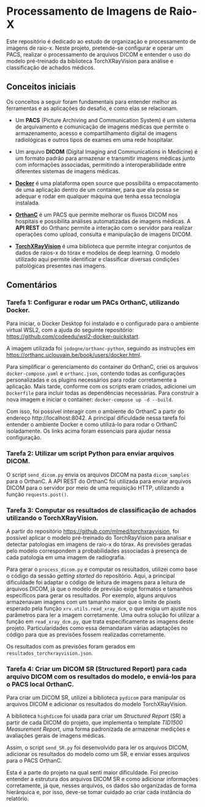 # Processamento de Imagens de Raio-X

Este repositório é dedicado ao estudo de organização e processamento de imagens de raio-x. Neste projeto, pretende-se configurar e operar um PACS, realizar o processamento de arquivos DICOM e entender o uso do modelo pré-treinado da biblioteca TorchXRayVision para análise e classificação de achados médicos.



## Conceitos iniciais

Os conceitos a seguir foram fundamentais para entender melhor as ferramentas e as aplicações do desafio, e como elas se relacionam.

* Um **PACS** (Picture Archiving and Communication System) é um sistema de arquivamento e comunicação de imagens médicas que permite o armazenamento, acesso e compartilhamento digital de imagens radiológicas e outros tipos de exames em uma rede hospitalar.

* Um arquivo **DICOM** (Digital Imaging and Communications in Medicine) é um formato padrão para armazenar e transmitir imagens médicas junto com informações associadas, permitindo a interoperabilidade entre diferentes sistemas de imagens médicas.

* **[Docker](https://www.docker.com/)** é uma plataforma open source que possibilita o empacotamento de uma aplicação dentro de um container, para que ela possa se adequar e rodar em qualquer máquina que tenha essa tecnologia instalada.

* **[OrthanC](https://www.orthanc-server.com/)** é um PACS que permite melhorar os fluxos DICOM nos hospitais e possibilita análises automatizadas de imagens médicas. A **API REST** do Orthanc permite a interação com o servidor para realizar operações como upload, consulta e manipulação de imagens DICOM.

* **[TorchXRayVision](https://github.com/mlmed/torchxrayvision)** é uma biblioteca que permite integrar conjuntos de dados de raios-x do tórax e modelos de deep learning. O modelo utilizado aqui permite identificar e classificar diversas condições patológicas presentes nas imagens.



## Comentários

### Tarefa 1: Configurar e rodar um PACs OrthanC, utilizando Docker.

Para iniciar, o Docker Desktop foi instalado e o configurado para o ambiente virtual WSL2, com a ajuda do seguinte repositório: https://github.com/codeedu/wsl2-docker-quickstart.

A imagem utilizada foi `jodogne/orthanc-python`, seguindo as instruções em https://orthanc.uclouvain.be/book/users/docker.html.

Para simplificar o gerenciamento do container do OrthanC, criei os arquivos `docker-compose.yaml` e `orthanc.json`, contendo todas as configurações personalizadas e os plugins necessários para rodar corretamente a aplicação. Mais tarde, conforme com os scripts eram criados, adicionei um `Dockerfile` para incluir todas as dependências necessárias. Para construir a nova imagem e iniciar o container: `docker-compose up -d --build`.

Com isso, foi possível interagir com o ambiente do OrthanC a partir do endereço http://localhost:8042. A principal dificuldade nessa tarefa foi entender o ambiente Docker e como utilizá-lo para rodar o OrthanC isoladamente. Os links acima foram essenciais para ajudar nessa configuração.

### Tarefa 2: Utilizar um script Python para enviar arquivos DICOM.

O script `send_dicom.py` envia os arquivos DICOM na pasta `dicom_samples` para o OrthanC. A API REST do OrthanC foi utilizada para enviar arquivos DICOM para o servidor por meio de uma requisição HTTP, utilizando a função `requests.post()`.

### Tarefa 3: Computar os resultados de classificação de achados utilizando o TorchXRayVision. 

A partir do repositório https://github.com/mlmed/torchxrayvision, foi possível aplicar o modelo pré-treinado do TorchRayVision para analisar e detectar patologias em imagens de raio-x do tórax. As previsões geradas pelo modelo correspondem a probabilidades associadas à presença de cada patologia em uma imagem de radiografia.

Para gerar o `process_dicom.py` e computar os resultados, utilizei como base o código da sessão _getting started_ do repositório. Aqui, a principal dificuldade foi adaptar o código de leitura de imagens para a leitura de arquivos DICOM, já que o modelo de previsão exige formatos e tamanhos específicos para gerar os resultados. Por exemplo, alguns arquivos armazenavam imagens com um tamanho maior que o limite de pixels esperado pela função `xrv.utils.read_xray_dcm`, o que exigia um ajuste nos parâmetros para ler a imagem corretamente. Uma outra solução foi utilizar a função em `read_xray_dcm.py`, que trata especificamente as imagens deste projeto. Particularidades como essa demandaram várias adaptações no código para que as previsões fossem realizadas corretamente.

Os resultados com as previsões foram gerados em `resultados_torchxrayvision.json`.

### Tarefa 4: Criar um DICOM SR (Structured Report) para cada arquivo DICOM com os resultados do modelo, e enviá-los para o PACS local OrthanC.

Para criar um DICOM SR, utilizei a biblioteca `pydicom` para manipular os arquivos DICOM e adicionar os resultados do modelo TorchXRayVision.

A biblioteca `highdicom` foi usada para criar um _Structured Report_ (SR) a partir de cada DICOM do projeto, que implementa o template _TID1500 Measurement Report_, uma forma padronizada de armazenar medições e avaliações gerais de imagens médicas.

Assim, o script `send_SR.py` foi desenvolvido para ler os arquivos DICOM, adicionar os resultados do modelo como um SR, e enviar esses arquivos para o PACS OrthanC.

Esta é a parte do projeto na qual senti maior dificuldade. Foi preciso entender a estrutura dos arquivos DICOM SR e como adicionar informações corretamente, já que, nesses arquivos, os dados são organizadas de forma hierárquica e, por isso, deve-se tomar cuidado ao criar cada instância do relatório.